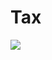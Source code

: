 # Tax
<img src="https://firebasestorage.googleapis.com/v0/b/hinh-6eaf7.appspot.com/o/tazz.png?alt=media&token=f6d0e422-2b48-4bcf-9477-ca50cb743912">


